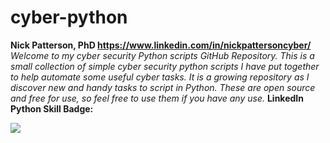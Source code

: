 # cyber-python
**Nick Patterson, PhD https://www.linkedin.com/in/nickpattersoncyber/**
_Welcome to my cyber security Python scripts GitHub Repository. 
This is a small collection of simple cyber security python scripts I have put together to help automate some useful cyber tasks.
It is a growing repository as I discover new and handy tasks to script in Python.
These are open source and free for use, so feel free to use them if you have any use._
**LinkedIn Python Skill Badge:**

<img src="https://tiny-img.com/images/custom-uploads/optimized/python.JPG">
